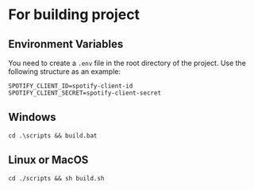 # For building project

## Environment Variables
You need to create a `.env` file in the root directory of the project. Use the following structure as an example:
```
SPOTIFY_CLIENT_ID=spotify-client-id
SPOTIFY_CLIENT_SECRET=spotify-client-secret
```

## Windows
```
cd .\scripts && build.bat
```

## Linux or MacOS
```
cd ./scripts && sh build.sh
```

